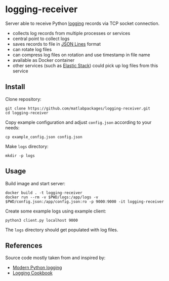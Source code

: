 # logging-receiver

Server able to receive Python [logging](https://docs.python.org/3/library/logging.html) records via TCP socket connection.

* collects log records from multiple processes or services
* central point to collect logs
* saves records to file in [JSON Lines](https://jsonlines.org/) format
* can rotate log files
* can compress log files on rotation and use timestamp in file name
* available as Docker container
* other services (such as [Elastic Stack](https://www.elastic.co/de/elastic-stack)) could pick up log files from this service

## Install

Clone repository:

```
git clone https://github.com/matlabpackages/logging-receiver.git
cd logging-receiver
```

Copy example configuration and adjust `config.json` according to your needs:

```
cp example_config.json config.json
```

Make `logs` directory:

```
mkdir -p logs
```

## Usage

Build image and start server:

```
docker build . -t logging-receiver
docker run --rm -v $PWD/logs:/app/logs -v $PWD/config.json:/app/config.json:ro -p 9000:9000 -it logging-receiver
```

Create some example logs using example client:

```
python3 client.py localhost 9000
```

The `logs` directory should get populated with log files.

## References

Source code mostly taken from and inspired by:
* [Modern Python logging](https://www.youtube.com/watch?v=9L77QExPmI0)
* [Logging Cookbook](https://docs.python.org/3/howto/logging-cookbook.html)
